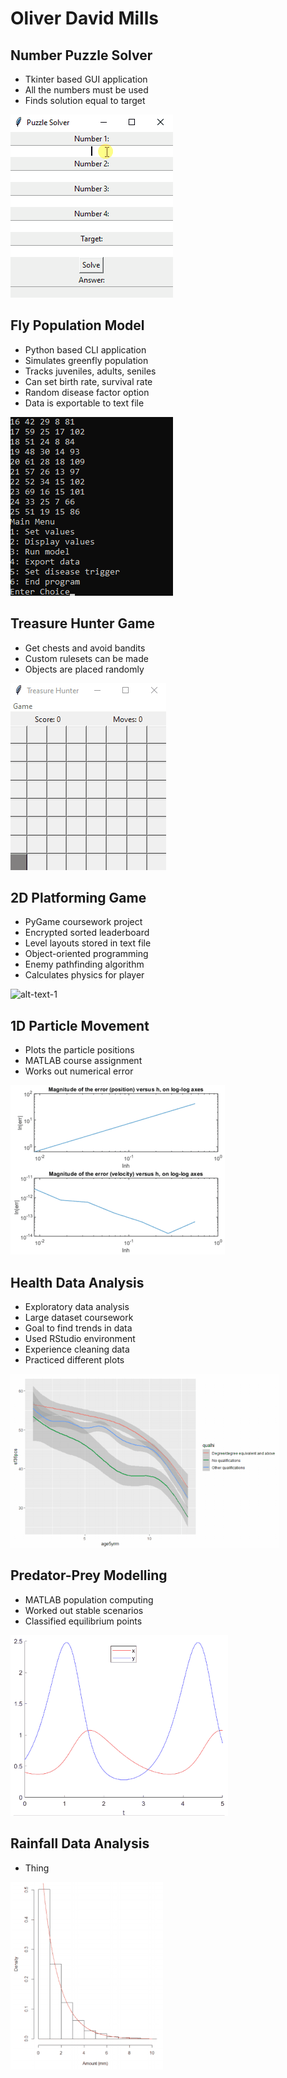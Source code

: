 # Oliver David Mills

## Number Puzzle Solver
- Tkinter based GUI application
- All the numbers must be used
- Finds solution equal to target

![alt-text-1](solverdemo.gif)

## Fly Population Model
- Python based CLI application
- Simulates greenfly population
- Tracks juveniles, adults, seniles
- Can set birth rate, survival rate
- Random disease factor option
- Data is exportable to text file

![alt-text-1](greenflydemo.gif) 

## Treasure Hunter Game
- Get chests and avoid bandits
- Custom rulesets can be made
- Objects are placed randomly

![alt-text-1](treasuredemo.gif) 

## 2D Platforming Game
- PyGame coursework project
- Encrypted sorted leaderboard
- Level layouts stored in text file
- Object-oriented programming
- Enemy pathfinding algorithm
- Calculates physics for player

![alt-text-1](platformdemo.gif) 

## 1D Particle Movement
- Plots the particle positions
- MATLAB course assignment
- Works out numerical error

![alt-text-1](model1demo.gif) 

## Health Data Analysis
- Exploratory data analysis
- Large dataset coursework
- Goal to find trends in data
- Used RStudio environment
- Experience cleaning data
- Practiced different plots

![alt-text-1](healthdemo.gif)  

## Predator-Prey Modelling
- MATLAB population computing
- Worked out stable scenarios
- Classified equilibrium points

![alt-text-1](model3demo.gif) 

## Rainfall Data Analysis
- Thing

![alt-text-1](raindemo.gif)
